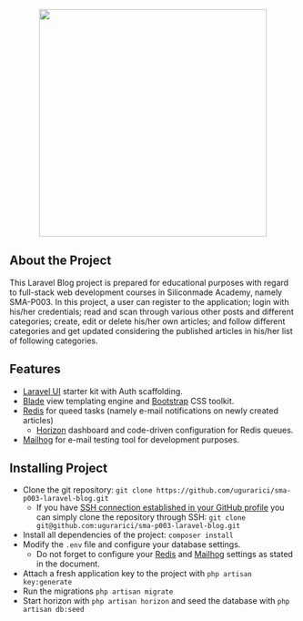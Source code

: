 <p align="center"><a href="https://laravel.com" target="_blank"><img src="https://raw.githubusercontent.com/laravel/art/master/logo-lockup/5%20SVG/2%20CMYK/1%20Full%20Color/laravel-logolockup-cmyk-red.svg" width="400"></a></p>

## About the Project
This Laravel Blog project is prepared for educational purposes with regard to full-stack web development courses in Siliconmade Academy, namely SMA-P003. In this project, a user can register to the application; login with his/her credentials; read and scan through various other posts and different categories; create, edit or delete his/her own articles; and follow different categories and get updated considering the published articles in his/her list of following categories.

## Features
- [Laravel UI](https://github.com/laravel/ui) starter kit with Auth scaffolding.
- [Blade](https://laravel.com/docs/8.x/blade) view templating engine and [Bootstrap](https://getbootstrap.com/) CSS toolkit.
- [Redis](https://laravel.com/docs/8.x/redis) for queed tasks (namely e-mail notifications on newly created articles)
  - [Horizon](https://laravel.com/docs/8.x/horizon) dashboard and code-driven configuration for Redis queues.
- [Mailhog](https://github.com/mailhog/MailHog) for e-mail testing tool for development purposes.


## Installing Project
- Clone the git repository: `git clone https://github.com/ugurarici/sma-p003-laravel-blog.git`
    - If you have [SSH connection established in your GitHub profile](https://docs.github.com/en/enterprise-cloud@latest/authentication/connecting-to-github-with-ssh) you can simply clone the repository through SSH: `git clone git@github.com:ugurarici/sma-p003-laravel-blog.git`
- Install all dependencies of the project: `composer install`
- Modify the `.env` file and configure your database settings.
  - Do not forget to configure your [Redis](https://laravel.com/docs/8.x/redis) and [Mailhog](https://github.com/mailhog/MailHog) settings as stated in the document.
- Attach a fresh application key to the project with `php artisan key:generate`
- Run the migrations `php artisan migrate`
- Start horizon with `php artisan horizon` and seed the database with `php artisan db:seed`
